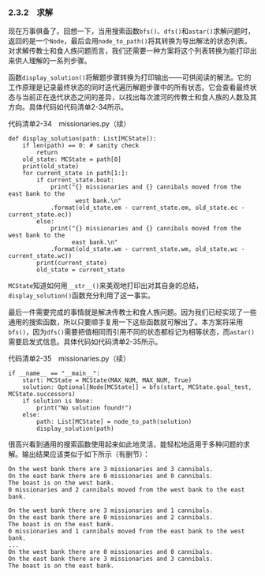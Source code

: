 ### 2.3.2　求解

现在万事俱备了。回想一下，当用搜索函数`bfs()`、`dfs()`和`astar()`求解问题时，返回的是一个`Node`，最后会用`node_to_path()`将其转换为导出解法的状态列表。对求解传教士和食人族问题而言，我们还需要一种方案将这个列表转换为能打印出来供人理解的一系列步骤。

函数`display_solution()`将解题步骤转换为打印输出——可供阅读的解法。它的工作原理是记录最终状态的同时迭代遍历解题步骤中的所有状态。它会查看最终状态与当前正在迭代状态之间的差异，以找出每次渡河的传教士和食人族的人数及其方向。具体代码如代码清单2-34所示。

代码清单2-34　missionaries.py（续）

```
def display_solution(path: List[MCState]):
    if len(path) == 0: # sanity check
        return
    old_state: MCState = path[0]
    print(old_state)
    for current_state in path[1:]:
        if current_state.boat:
            print("{} missionaries and {} cannibals moved from the east bank to the 
                   west bank.\n"
            .format(old_state.em - current_state.em, old_state.ec - current_state.ec))
        else:
            print("{} missionaries and {} cannibals moved from the west bank to the
                  east bank.\n"
            .format(old_state.wm - current_state.wm, old_state.wc - current_state.wc))
        print(current_state)
        old_state = current_state
```

`MCState`知道如何用`__str__()`来美观地打印出对其自身的总结，`display_solution()`函数充分利用了这一事实。

最后一件需要完成的事情就是解决传教士和食人族问题。因为我们已经实现了一些通用的搜索函数，所以只要顺手复用一下这些函数就可解出了。本方案将采用`bfs()`，因为`dfs()`需要把值相同而引用不同的状态都标记为相等状态，而`astar()`需要启发式信息。具体代码如代码清单2-35所示。

代码清单2-35　missionaries.py（续）

```
if __name__ == "__main__":
    start: MCState = MCState(MAX_NUM, MAX_NUM, True)
    solution: Optional[Node[MCState]] = bfs(start, MCState.goal_test, MCState.successors)
    if solution is None:
        print("No solution found!")
    else:
        path: List[MCState] = node_to_path(solution)
        display_solution(path)
```

很高兴看到通用的搜索函数使用起来如此地灵活，能轻松地适用于多种问题的求解。输出结果应该类似于如下所示（有删节）：

```
On the west bank there are 3 missionaries and 3 cannibals.
On the east bank there are 0 missionaries and 0 cannibals.
The boast is on the west bank.
0 missionaries and 2 cannibals moved from the west bank to the east bank.

On the west bank there are 3 missionaries and 1 cannibals.
On the east bank there are 0 missionaries and 2 cannibals.
The boast is on the east bank.
0 missionaries and 1 cannibals moved from the east bank to the west bank.
...
On the west bank there are 0 missionaries and 0 cannibals.
On the east bank there are 3 missionaries and 3 cannibals.
The boast is on the east bank.
```